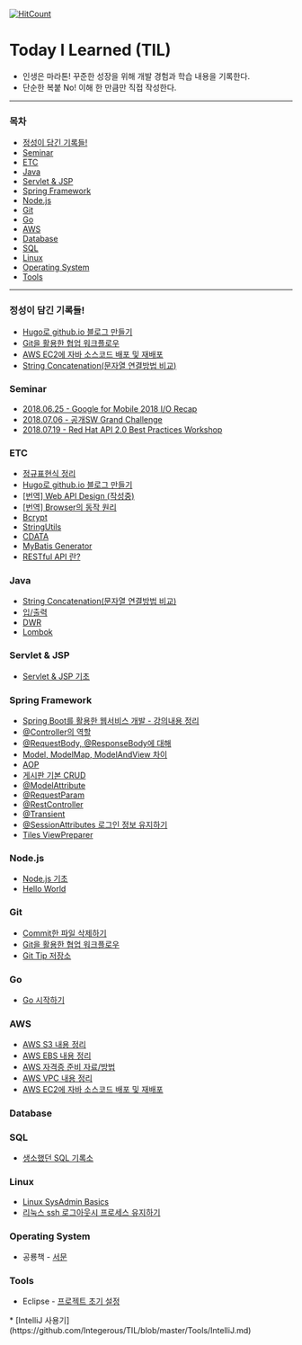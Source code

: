 [![HitCount](http://hits.dwyl.io/integerous/TIL.svg)](http://hits.dwyl.io/integerous/TIL)

# Today I Learned (TIL)
* 인생은 마라톤! 꾸준한 성장을 위해 개발 경험과 학습 내용을 기록한다.
* 단순한 복붙 No! 이해 한 만큼만 직접 작성한다.

----------------------------------------------------------------------------------------------------------------------
### 목차
- [정성이 담긴 기록들!](#m0)
- [Seminar](#m1)
- [ETC](#m2)
- [Java](#m3)
- [Servlet & JSP](#m4)
- [Spring Framework](#m5)
- [Node.js](#m6)
- [Git](#m7)
- [Go](#m8)
- [AWS](#m9)
- [Database](#m10)
- [SQL](#m11)
- [Linux](#m12)
- [Operating System](#m13)
- [Tools](#m14)
----------------------------------------------------------------------------------------------------------------------

<a name="m0">

### 정성이 담긴 기록들!
- [Hugo로 github.io 블로그 만들기](https://github.com/Integerous/TIL/blob/master/ETC/Hugo%2BGithub_Page.md)
- [Git을 활용한 협업 워크플로우](https://github.com/Integerous/TIL/blob/master/Git/Git_Flow.md)
- [AWS EC2에 자바 소스코드 배포 및 재배포](https://github.com/Integerous/TIL/blob/master/AWS/DeployOnAWSServer.md)
- [String Concatenation(문자열 연결방법 비교)](https://github.com/Integerous/TIL/blob/master/Java/String_Concatenation.md)

<a name="m1">
 
### Seminar 
* [2018.06.25 - Google for Mobile 2018 I/O Recap](https://github.com/Integerous/TIL/blob/master/Seminar/Google_Mobile_IO_2018.md)
* [2018.07.06 - 공개SW Grand Challenge](https://github.com/Integerous/TIL/blob/master/Seminar/OpenSWGrandChallenge2018.md)
* [2018.07.19 - Red Hat API 2.0 Best Practices Workshop](https://github.com/Integerous/TIL/blob/master/Seminar/RedHat_API2.0_BestPractices_Workshop.md)
<a name="m2">
 
### ETC
* [정규표현식 정리](https://github.com/Integerous/TIL/blob/master/ETC/RegEx.md)
* [Hugo로 github.io 블로그 만들기](https://github.com/Integerous/TIL/blob/master/ETC/Hugo%2BGithub_Page.md)
* [[번역] Web API Design (작성중)]()
* [[번역] Browser의 동작 원리](https://github.com/Integerous/TIL/blob/master/ETC/HowBrowsersWork.md)
* [Bcrypt](https://github.com/Integerous/TIL/blob/master/ETC/Bcrypt.md)
* [StringUtils](https://github.com/Integerous/TIL/blob/master/ETC/StringUtils.md)
* [CDATA](https://github.com/Integerous/TIL/blob/master/ETC/CDATA.md)
* [MyBatis Generator](https://github.com/Integerous/TIL/blob/master/ETC/MyBatisGenerator.md)
* [RESTful API 란?](https://github.com/Integerous/TIL/blob/master/ETC/RESTful%20API.md)

<a name="m3">
 
### Java
* [String Concatenation(문자열 연결방법 비교)](https://github.com/Integerous/TIL/blob/master/Java/String_Concatenation.md)
* [입/출력](https://github.com/Integerous/TIL/blob/master/Java/IO.md)
* [DWR](https://github.com/Integerous/TIL/blob/master/Java/DWR.md)
* [Lombok](https://github.com/Integerous/TIL/blob/master/Java/Lombok.md)

<a name="m4">
 
### Servlet & JSP 
* [Servlet & JSP 기초](https://github.com/Integerous/TIL/blob/master/Servlet_JSP/Servlet&JSP.md)

<a name="m5">
 
### Spring Framework 
* [Spring Boot를 활용한 웹서비스 개발 - 강의내용 정리](https://github.com/Integerous/TIL/blob/master/Spring/SpringBootTacademy.md)
* [@Controller의 역할](https://github.com/Integerous/TIL/blob/master/Spring/%40Controller.md)
* [@RequestBody, @ResponseBody에 대해](https://github.com/Integerous/TIL/blob/master/Spring/@RequestBody.md)
* [Model, ModelMap, ModelAndView 차이](https://github.com/Integerous/TIL/blob/master/Spring/Model_ModelMap_ModelAndView.md)
* [AOP](https://github.com/Integerous/TIL/blob/master/Spring/AOP.md)
* [게시판 기본 CRUD](https://github.com/Integerous/TIL/tree/master/Spring/CRUD)
* [@ModelAttribute](https://github.com/Integerous/TIL/blob/master/Spring/%40ModelAttribute.md)
* [@RequestParam](https://github.com/Integerous/TIL/blob/master/Spring/%40RequestParam.md)
* [@RestController](https://github.com/Integerous/TIL/blob/master/Spring/%40RestController.md)
* [@Transient](https://github.com/Integerous/TIL/blob/master/Spring/%40Transient.md)
* [@SessionAttributes 로그인 정보 유지하기](https://github.com/Integerous/TIL/blob/master/Spring/%40SessionAttributes.md)
* [Tiles ViewPreparer](https://github.com/Integerous/TIL/blob/master/Spring/TilesPreparer.md)

<a name="m6">

### Node.js 
* [Node.js 기초](https://github.com/Integerous/TIL/tree/master/Node.js)
* [Hello World](https://github.com/Integerous/TIL/blob/master/Node.js/HelloWorld.md)

<a name="m7">

### Git
* [Commit한 파일 삭제하기](https://github.com/Integerous/TIL/blob/master/Git/rm_cached.md)
* [Git을 활용한 협업 워크플로우](https://github.com/Integerous/TIL/blob/master/Git/Git_Flow.md)
* [Git Tip 저장소](https://github.com/Integerous/TIL/blob/master/Git/GitTips.md)

<a name="m8">

### Go 
* [Go 시작하기](https://github.com/Integerous/TIL/tree/master/Go)

<a name="m9">

### AWS
* [AWS S3 내용 정리](https://github.com/Integerous/TIL/blob/master/AWS/S3.md)
* [AWS EBS 내용 정리](https://github.com/Integerous/TIL/blob/master/AWS/EBS.md)
* [AWS 자격증 준비 자료/방법](https://github.com/Integerous/TIL/blob/master/AWS/Certificate.md)
* [AWS VPC 내용 정리](https://github.com/Integerous/TIL/blob/master/AWS/VPC.md)
* [AWS EC2에 자바 소스코드 배포 및 재배포](https://github.com/Integerous/TIL/blob/master/AWS/DeployOnAWSServer.md)

<a name="m10">

### Database 

<a name="m11">

### SQL 
* [생소했던 SQL 기록소](https://github.com/Integerous/TIL/blob/master/SQL/README.md)

<a name="m12">

### Linux 
* [Linux SysAdmin Basics](https://github.com/Integerous/TIL/blob/master/Linux/SysAdminBasics.md)
* [리눅스 ssh 로그아웃시 프로세스 유지하기](https://github.com/Integerous/TIL/blob/master/Linux/Maintaining_Process.md)

<a name="m13">
 
### Operating System 
* 공룡책 - [서문](https://github.com/Integerous/TIL/blob/master/OS/OperatingSystemConcepts/Preface.md)

<a name="m14">

### Tools
* Eclipse - [프로젝트 초기 설정](https://github.com/Integerous/TIL/blob/master/Tools/Eclipse.md)
<a name="m15">
* [IntelliJ 사용기](https://github.com/Integerous/TIL/blob/master/Tools/IntelliJ.md)

